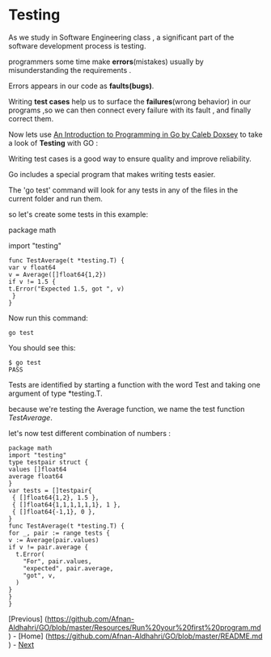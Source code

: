# Testing

As we study in Software Engineering class , a significant part of the software development process is testing. 

programmers some time make **errors**(mistakes) usually by misunderstanding the requirements .

Errors appears in our code as **faults(bugs)**.

Writing **test cases** help us to surface the **failures**(wrong behavior) in our programs ,so we can then connect every failure with its fault , and finally correct them.

Now lets use [An Introduction to Programming in Go by Caleb Doxsey](https://www.golang-book.com/books/intro) to take a look of **Testing** with GO :

Writing test cases is a good way to ensure quality and improve reliability.

Go includes a special program that makes writing tests easier.

The 'go test' command will look for any tests in any of the files in the current folder and run them. 

so let's create some tests in this example:

package math

import "testing"

    func TestAverage(t *testing.T) {
    var v float64
    v = Average([]float64{1,2})
    if v != 1.5 {
    t.Error("Expected 1.5, got ", v)
     }
    }

Now run this command:

    go test
You should see this:

    $ go test
    PASS

Tests are identified by starting a function with the word Test and taking one argument of type *testing.T.

 because we're testing the Average function, we name the test function *TestAverage*.


let's now test different combination of numbers :

    package math
    import "testing"
    type testpair struct {
    values []float64
    average float64
    }
    var tests = []testpair{
     { []float64{1,2}, 1.5 },
     { []float64{1,1,1,1,1,1}, 1 },
     { []float64{-1,1}, 0 },
    }
    func TestAverage(t *testing.T) {
    for _, pair := range tests {
    v := Average(pair.values)
    if v != pair.average {
      t.Error(
        "For", pair.values,
        "expected", pair.average,
        "got", v,
      )
    }
    }
    }

[Previous] (https://github.com/Afnan-Aldhahri/GO/blob/master/Resources/Run%20your%20first%20program.md ) - 
[Home] (https://github.com/Afnan-Aldhahri/GO/blob/master/README.md ) -
[ Next](https://github.com/Afnan-Aldhahri/GO/blob/master/Resources/How%20GO%20related%20to%20our%20class%20:%20Software%20Engineering.md)
